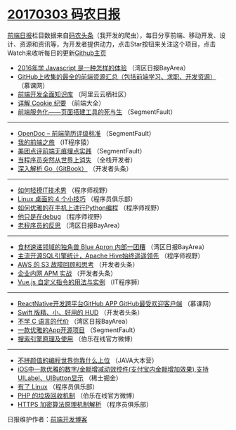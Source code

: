 # [20170303 码农日报](03.md)

[前端日报](https://qdkfweb.cn/c/news)栏目数据来自[码农头条](https://toutiao.qdkfweb.cn/)（我开发的爬虫），每日分享前端、移动开发、设计、资源和资讯等，为开发者提供动力，点击Star按钮来关注这个项目，点击Watch来收听每日的更新[Github主页](https://github.com/kujian/frontendDaily)
* [2016年学 Javascript 是一种怎样的体验](https://toutiao.qdkfweb.cn/28441.html) （湾区日报BayArea）
* [GitHub上收集的最全的前端资源汇总（包括前端学习、求职、开发资源）](https://toutiao.qdkfweb.cn/28463.html) （慕课网）
* [前端开发全面知识库](https://toutiao.qdkfweb.cn/28484.html) （阿里云云栖社区）
* [详解 Cookie 纪要](https://toutiao.qdkfweb.cn/28482.html) （前端大全）
* [前端服务化——页面搭建工具的死与生](https://toutiao.qdkfweb.cn/28525.html) （SegmentFault）

***
* [OpenDoc &#8211; 前端简历评级标准](https://toutiao.qdkfweb.cn/28526.html) （SegmentFault）
* [我的前端之旅](https://toutiao.qdkfweb.cn/28507.html) （IT程序猿）
* [美团点评前端无痕埋点实践](https://toutiao.qdkfweb.cn/28529.html) （SegmentFault）
* [当程序员突然从世界上消失](https://toutiao.qdkfweb.cn/28470.html) （全栈开发者）
* [深入解析 Go（GitBook）](https://toutiao.qdkfweb.cn/28563.html) （开发者头条）

***
* [如何轻撩IT技术男](https://toutiao.qdkfweb.cn/28531.html) （程序师视野）
* [Linux 桌面的 4 个小技巧](https://toutiao.qdkfweb.cn/28491.html) （程序员俱乐部）
* [如何优雅的在手机上进行Python编程](https://toutiao.qdkfweb.cn/28532.html) （程序师视野）
* [他只是在debug](https://toutiao.qdkfweb.cn/28533.html) （程序师视野）
* [老程序员的反思](https://toutiao.qdkfweb.cn/28472.html) （湾区日报BayArea）

***
* [食材速递领域的独角兽 Blue Apron 内部一团糟](https://toutiao.qdkfweb.cn/28442.html) （湾区日报BayArea）
* [主流开源SQL引擎统计，Apache Hive始终遥遥领先](https://toutiao.qdkfweb.cn/28535.html) （程序师视野）
* [AWS 的 S3 故障回顾和思考](https://toutiao.qdkfweb.cn/28495.html) （开发者头条）
* [企业内网 APM 实战](https://toutiao.qdkfweb.cn/28496.html) （开发者头条）
* [Vue.js 自定义指令的用法与实例](https://toutiao.qdkfweb.cn/28548.html) （IT程序狮）

***
* [ReactNative开发跨平台GitHub APP GitHub最受欢迎客户端](https://toutiao.qdkfweb.cn/28464.html) （慕课网）
* [Swift 版精、小、好用的 HUD](https://toutiao.qdkfweb.cn/28497.html) （开发者头条）
* [不学 C 语言的代价](https://toutiao.qdkfweb.cn/28476.html) （湾区日报BayArea）
* [一款优雅的App开源项目](https://toutiao.qdkfweb.cn/28528.html) （SegmentFault）
* [搜索引擎原理及使用](https://toutiao.qdkfweb.cn/28560.html) （伯乐在线官方微博）

***
* [不拼颜值的编程世界你靠什么上位](https://toutiao.qdkfweb.cn/28490.html) （JAVA大本营）
* [iOS中一款优雅的数字/金额增减动效控件(支付宝内金额增加效果),支持UILabel、UIButton显示](https://toutiao.qdkfweb.cn/28554.html) （稀土掘金）
* [有了 Linux](https://toutiao.qdkfweb.cn/28492.html) （程序员俱乐部）
* [PHP 的垃圾回收机制](https://toutiao.qdkfweb.cn/28561.html) （伯乐在线官方微博）
* [HTTPS 加密算法原理机制解析](https://toutiao.qdkfweb.cn/28493.html) （程序员俱乐部）

日报维护作者：[前端开发博客](https://qdkfweb.cn/) 